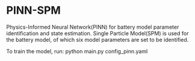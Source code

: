 # PINN-SPM
Physics-Informed Neural Network(PINN) for battery model parameter identification and state estimation. Single Particle Model(SPM) is used for the battery model, of which six model parameters are set to be identified. 

To train the model, run:
python main.py config_pinn.yaml
